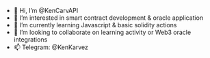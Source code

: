 - 👋 Hi, I’m @KenCarvAPI
- 👀 I’m interested in smart contract development & oracle application
- 🌱 I’m currently learning Javascript & basic solidity actions 
- 💞️ I’m looking to collaborate on learning activity or Web3 oracle integrations
- 📫 Telegram: @KenKarvez

<!---
KenCarvAPI/KenCarvAPI is a ✨ special ✨ repository because its `README.md` (this file) appears on your GitHub profile.
You can click the Preview link to take a look at your changes.
--->
